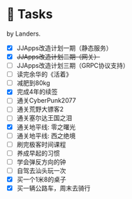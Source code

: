 # 🎯 Tasks
by Landers.
- [x] JJApps改造计划一期（静态服务）
- [x] ~~JJApps改造计划二期（网关）~~
- [ ] JJApps改造计划三期（GRPC协议支持）
- [ ] 读完余华的《活着》
- [ ] 减肥到80kg
- [x] 完成4年的续签
- [ ] 通关CyberPunk2077
- [ ] 通关荒野大镖客2
- [ ] 通关塞尔达王国之泪
- [x] 通关地平线: 零之曙光
- [ ] 通关地平线: 西之绝境
- [ ] 刷完极客时间课程
- [ ] 养成早起的习惯
- [ ] 学会弹反方向的钟
- [ ] 自驾去汕头玩一次
- [x] 买一个1米8的桌子
- [x] 买一辆公路车，周末去骑行